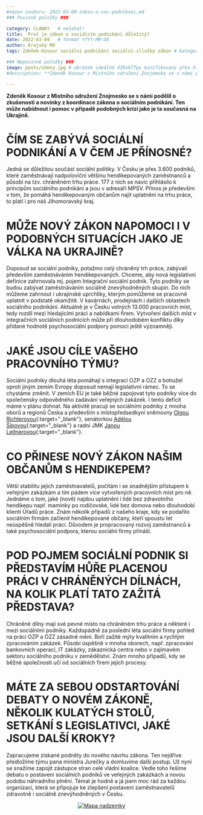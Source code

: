 ```yaml
---
#název souboru: 2022-03-09-zakon-o-soc-podnikani.md
### Povinné položky ###

category: CLANKY   # nešahat!
title:  Proč je zákon o sociálním podnikání důležitý?
date: 2022-03-09   # formát YYYY-MM-DD
author: Krajský MO
tags: Zdeňek-Kosour sociální-podnikání sociální-sllužby zákon # kategorie odděleny mezerami, např. volby zemědělství životní-prostředí piráti (viz https://jihomoravsky.pirati.cz/tags/)

### Nepovinné položky ###
image: posts/zdeny.jpg # obrázek ideálně 420x677px minifikovaný přes https://tinypng.com/
#description: **Zdeněk Kosour z Místního sdružení Znojemsko se s námi podělil o zkušenosti a novinky z koordinace zákona o sociálním podnikání. Ten  může nabídnout i pomoc v případě podobných krizí jako je ta současná na Ukrajině.**

---
```

**Zdeněk Kosour z Místního sdružení Znojmesko se s námi podělil o zkušenosti a novinky z koordinace zákona o sociálním podnikání. Ten  může nabídnout i pomoc v případě podobných krizí jako je ta současná na Ukrajině.**

# ČÍM SE ZABÝVÁ SOCIÁLNÍ PODNIKÁNÍ A V ČEM JE PŘÍNOSNÉ?

Jedná se důležitou součást sociální politiky. V Česku je přes 3.600 podniků, které zaměstnávají nadpoloviční většinu hendikepovaných zaměstnanců a působí na tzv. chráněném trhu práce. 177 z nich se navíc přihlásilo k principům sociálního podnikání a jsou v adresáři MPSV. Přínos je především v tom, že pomáhá hendikepovaným občanům najít uplatnění na trhu práce, to platí i pro náš Jihomoravský kraj.

# MŮŽE NOVÝ ZÁKON NAPOMOCI I V PODOBNÝCH SITUACÍCH JAKO JE VÁLKA NA UKRAJINĚ?

Doposud se sociální podniky, potažmo celý chráněný trh práce, zabývali především zaměstnáváním hendikepovaných. Chceme, aby nová legislativní definice zahrnovala mj. pojem  Integrační sociální podnik. Tyto podniky se budou zabývat zaměstnáváním sociálně znevýhodněných skupin. Do nich můžeme zahrnout i ukrajinské uprchlíky, kterým pomůžeme se pracovně uplatnit v podstatě okamžitě. V kavárnách, prodejnách i dalších oblastech sociálního podnikání. Aktuálně je v Česku volných 13.000 pracovních míst, tedy rozdíl mezi hledajícími práci a nabídkami firem.  Vytvoření dalších míst v integračních sociálních podnicích může při dlouhodobém konfliktu díky přidané hodnotě psychosociální podpory pomoci ještě významněji.

# JAKÉ JSOU CÍLE VAŠEHO PRACOVNÍHO TÝMU?

Sociální podniky dlouhá léta pomáhají s integrací OZP a OZZ a bohužel oproti jiným zemím Evropy doposud nemají legislativní rámec. To se chystáme změnit. V zemích EU je také běžné zapojovat tyto podniky více do společensky odpovědného zadávání veřejných zakázek. I tento deficit máme v plánu dohnat. Na aktivitě pracuji se sociálními podniky z mnoha oborů a regionů Česka a především s místopředsedkyní sněmovny [Olgou Richterovou](https://www.olgarichterova.cz/){:target="_blank"}, senátorkou [Adélou Šípovou](https://www.adelasipova.cz/){:target="_blank"} a radní JMK [Janou Leitnerovou](https://jihomoravsky.pirati.cz/lide/jana-leitnerova/){:target="_blank"}.

# CO PŘINESE NOVÝ ZÁKON NAŠIM OBČANŮM S HENDIKEPEM?

Větší stabilitu jejich zaměstnavatelů, počítám i se snadnějším přístupem k veřejným zakázkám a tím pádem více vytvořených pracovních míst pro ně. Jednáme o tom, jaké (nově) najdou uplatnění i lidé bez zdravotního hendikepu  např.  maminky po rodičovské, lidé bez domova nebo dlouhodobí klienti Úřadů práce. Znám několik případů z našeho kraje, kdy se podařilo sociálním firmám začlenit hendikepované občany, kteří spoustu let neúspěšně hledali práci. Důvodem je propracovaný rozvoj zaměstnanců a také psychosociální podpora, kterou sociální firmy přináší.

# POD POJMEM SOCIÁLNÍ PODNIK SI PŘEDSTAVÍM HŮŘE PLACENOU PRÁCI V CHRÁNĚNÝCH DÍLNÁCH, NA KOLIK PLATÍ TATO ZAŽITÁ PŘEDSTAVA?

Chráněné dílny mají své pevné místo na chráněném trhu práce a některé i mezi sociálními podniky. Každopádně za poslední léta sociální firmy pohled na práci OZP a OZZ zásadně mění. Boří zažité mýty kvalitním a rychlým zpracováním zakázek. Působí úspěšně v mnoha oborech,  např. zpracování bankovních operací,  IT zakázky, zákaznická centra nebo v zajímavém sektoru sociálního podniku v zemědělství. Znám mnoho případů, kdy se běžné společnosti učí od sociálních firem jejich procesy.

# MÁTE ZA SEBOU ODSTARTOVÁNÍ DEBATY O NOVÉM ZÁKONĚ, NĚKOLIK KULATÝCH STOLŮ, SETKÁNÍ S LEGISLATIVCI, JAKÉ JSOU DALŠÍ KROKY?

Zapracujeme získané podněty do nového návrhu zákona. Ten nejdříve předložíme týmu pana ministra Jurečky a domluvíme další postup. Už nyní se snažíme zapojit zástupce stran celé vládní koalice. Vedle toho řešíme debatu o postavení sociálních podniků ve veřejných zakázkách a novou podobu náhradního plnění. Témat je hodně a já jsem moc rád za každou organizaci, která se připojuje ke zlepšení postavení zaměstnavatelů zdravotně i sociálně znevýhodněných v Česku.

<div style="text-align:center"><a href="https://a.pirati.cz/jihomoravsky/img/posts/zdeny1.jpg" target="_blank">
<img src="https://a.pirati.cz/jihomoravsky/img/posts/zdeny1.jpg" alt="Mapa nadzemky">

</a></div>



